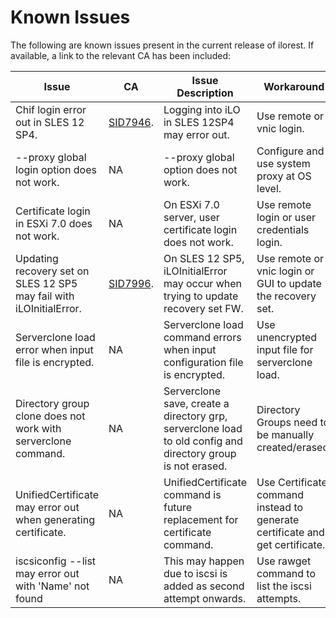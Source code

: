 # Known Issues

The following are known issues present in the current release of ilorest. If available, a link to the relevant CA has been included:

Issue | CA | Issue Description  | Workaround
---------- |---------- |---------- |---------- 
Chif login error out in SLES 12 SP4. |[SID7946](https://si.its.hpecorp.net/si/?ObjectType=52&Object=SID7946).| Logging into iLO in SLES 12SP4 may error out. | Use remote or vnic login.
--proxy global login option does not work.|NA| --proxy global option does not work. | Configure and use system proxy at OS level.
Certificate login in ESXi 7.0 does not work.|NA| On ESXi 7.0 server, user certificate login does not work.| Use remote login or user credentials login.
Updating recovery set on SLES 12 SP5 may fail with iLOInitialError.|[SID7996](https://si.its.hpecorp.net/si/?ObjectType=52&Object=SID7996).|On SLES 12 SP5, iLOInitialError may occur when trying to update recovery set FW.| Use remote or vnic login or GUI to update the recovery set.
Serverclone load error when input file is encrypted.|NA |Serverclone load command errors when input configuration file is encrypted.|Use unencrypted input file for serverclone load.
Directory group clone does not work with serverclone command.|NA |Serverclone save, create a directory grp, serverclone load to old config and directory group is not erased.|Directory Groups need to be manually created/erased.
UnifiedCertificate may error out when generating certificate.|NA |UnifiedCertificate command is future replacement for certificate command.| Use Certificate command instead to generate certificate and get certificate.
iscsiconfig --list may error out with 'Name' not found|NA |This may happen due to iscsi is added as second attempt onwards.|Use rawget command to list the iscsi attempts.
